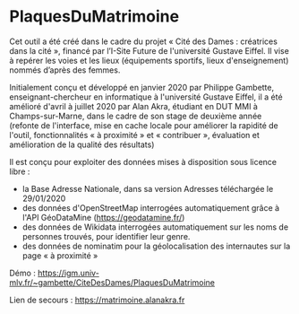 # PlaquesDuMatrimoine

Cet outil a été créé dans le cadre du projet « Cité des Dames : créatrices dans la cité », financé par l’I-Site Future de l'université Gustave Eiffel. Il vise à repérer les voies et les lieux (équipements sportifs, lieux d'enseignement) nommés d’après des femmes.

Initialement conçu et développé en janvier 2020 par Philippe Gambette, enseignant-chercheur en informatique à l'université Gustave Eiffel, il a été amélioré d'avril à juillet 2020 par Alan Akra, étudiant en DUT MMI à Champs-sur-Marne, dans le cadre de son stage de deuxième année (refonte de l'interface, mise en cache locale pour améliorer la rapidité de l'outil, fonctionnalités « à proximité » et « contribuer », évaluation et amélioration de la qualité des résultats) 

Il est conçu pour exploiter des données mises à disposition sous licence libre :
- la Base Adresse Nationale, dans sa version Adresses téléchargée le 29/01/2020
- des données d'OpenStreetMap interrogées automatiquement grâce à l'API GéoDataMine (https://geodatamine.fr/)
- des données de Wikidata interrogées automatiquement sur les noms de personnes trouvés, pour identifier leur genre.
- des données de nominatim pour la géolocalisation des internautes sur la page « à proximité »

Démo : https://igm.univ-mlv.fr/~gambette/CiteDesDames/PlaquesDuMatrimoine

Lien de secours : https://matrimoine.alanakra.fr
